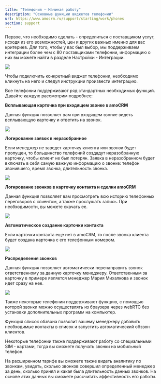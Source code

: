 ```yaml
---
title: "Телефония — Начиная работу"
description: "Основные функции виджетов телефонии"
url: https://www.amocrm.ru/support/starting/work/phones
section: support
---
```


Первое, что необходимо сделать - определиться с поставщиком услуг, исходя из его возможностей, цен и других важных именно для вас критериев. Для того, чтобы у вас был выбор, мы поддерживаем интеграции более чем с 80 поставщиками телефонии, информацию о них вы можете найти в разделе Настройки - Интеграции.

![](/uploads/2019/06/nachat_rabot_phone_1.png)

Чтобы подключить конкретный виджет телефонии, необходимо кликнуть на него и следуя инструкции произвести интеграцию.

Все телефонии поддерживают ряд стандартных необходимых функций. Давайте каждую рассмотрим подробнее:

**Всплывающая карточка при входящем звонке в amoCRM**

Данная функция позволяет вам при входящем звонке видеть всплывающую карточку и ответить на звонок.

**![](/uploads/2019/06/nachat_rabot_phone_2.png)**

**Логирование заявок в неразобранное**

Если менеджер не заведет карточку клиента или звонок будет пропущен, то большинство телефоний создадут неразобранную карточку, чтобы клиент не был потерян. Заявка в неразобранном будет включать в себя самую важную информацию о звонке: телефон звонившего, время звонка, длительность звонка.

**![](/uploads/2019/06/nachat_rabot_phone_3.png)**

**Логирование звонков в карточку контакта и сделки amoCRM**

Данная функция позволяет вам просмотреть всю историю телефонных переговоров с клиентом, а также прослушать запись. При необходимости, вы можете скачать ее.

**![](/uploads/2019/06/phone3.png)**

**Автоматическое создание карточки контакта**

Если карточки контакта еще нет в amoCRM, то после звонка клиента будет создана карточка с его телефонным номером.

**![](/uploads/2019/06/phone4.png)**

**Распределения звонков**

Данная функция позволяет автоматически перенаправить звонок ответственному за данную карточку менеджеру. Ответственным за карточку в примере является менеджер Мария Михалкова и звонок идет сразу на нее.

![](/uploads/2019/06/phone6.png)

Также некоторые телефонии поддерживают функцию, с помощью которой звонки можно осуществлять из браузера через webRTC без установки дополнительных программ на компьютер.

Функция список обзвона позволит вашему менеджеру добавить необходимые контакты в список и запустить автоматический обзвон клиентов.

Некоторые телефонии также поддерживают работу со специальными SIM - картами, тогда вы сможете получать звонки на мобильный телефон.

На расширенном тарифе вы сможете также видеть аналитику по звонкам, увидеть, сколько звонков совершил определенный менеджер за день, сколько принял и какая была длительность данных звонков. На основе этих данных вы сможете рассчитать эффективность его работы.